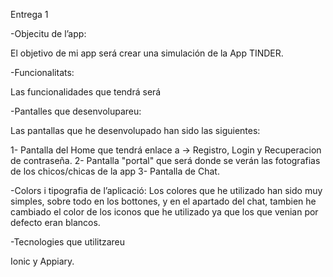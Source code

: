 Entrega 1

-Objecitu de l’app:

  El objetivo de mi app será crear una simulación de la App TINDER.

-Funcionalitats:

  Las funcionalidades que tendrá será

-Pantalles que desenvolupareu:

  Las pantallas que he desenvolupado han sido las siguientes:

  1- Pantalla del Home que tendrá enlace a -> Registro, Login y Recuperacion de contraseña. 
  2- Pantalla "portal" que será donde se verán las fotografias de los chicos/chicas de la app
  3- Pantalla de Chat.

-Colors i tipografia de l’aplicació:
  Los colores que he utilizado han sido muy simples, sobre todo en los bottones, y en el apartado del chat, tambien he cambiado el color de los iconos
  que he utilizado ya que los que venian por defecto eran blancos.


-Tecnologies que utilitzareu

  Ionic y Appiary.
